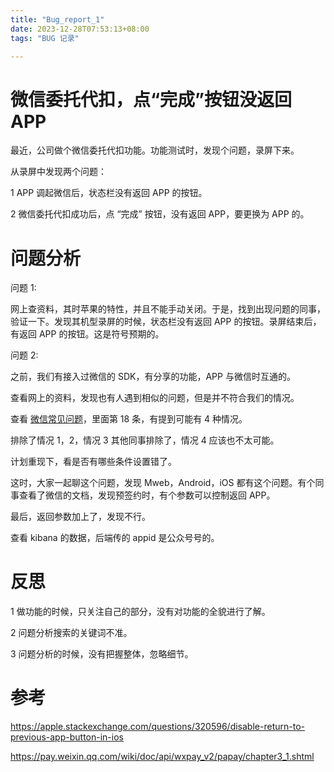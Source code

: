 ```yaml
---
title: "Bug_report_1"
date: 2023-12-28T07:53:13+08:00
tags: "BUG 记录"

---
```


# 微信委托代扣，点“完成”按钮没返回 APP 

最近，公司做个微信委托代扣功能。功能测试时，发现个问题，录屏下来。

从录屏中发现两个问题：

1 APP 调起微信后，状态栏没有返回 APP 的按钮。

2 微信委托代扣成功后，点 “完成” 按钮，没有返回 APP，要更换为 APP 的。

# 问题分析

问题 1:

网上查资料，其时苹果的特性，并且不能手动关闭。于是，找到出现问题的同事，验证一下。发现其机型录屏的时候，状态栏没有返回 APP 的按钮。录屏结束后，有返回 APP 的按钮。这是符号预期的。

问题 2:

之前，我们有接入过微信的 SDK，有分享的功能，APP 与微信时互通的。

查看网上的资料，发现也有人遇到相似的问题，但是并不符合我们的情况。

查看 [微信常见问题](https://developers.weixin.qq.com/community/pay/doc/0004aaa01e8908b165985d15e5bc08)，里面第 18 条，有提到可能有 4 种情况。

排除了情况 1，2，情况 3 其他同事排除了，情况 4 应该也不太可能。

计划重现下，看是否有哪些条件设置错了。

这时，大家一起聊这个问题，发现 Mweb，Android，iOS 都有这个问题。有个同事查看了微信的文档，发现预签约时，有个参数可以控制返回 APP。

最后，返回参数加上了，发现不行。

查看 kibana 的数据，后端传的 appid 是公众号号的。 


# 反思

1 做功能的时候，只关注自己的部分，没有对功能的全貌进行了解。

2 问题分析搜索的关键词不准。

3 问题分析的时候，没有把握整体，忽略细节。

# 参考



https://apple.stackexchange.com/questions/320596/disable-return-to-previous-app-button-in-ios

https://pay.weixin.qq.com/wiki/doc/api/wxpay_v2/papay/chapter3_1.shtml
